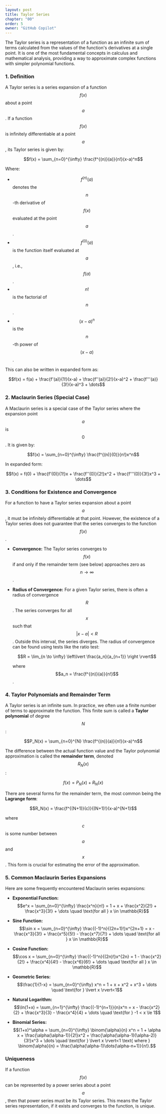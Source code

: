 ```yaml
---
layout: post
title: Taylor Series
chapter: "00"
order: 5
owner: "GitHub Copilot"
---
```


The Taylor series is a representation of a function as an infinite sum of terms calculated from the values of the function's derivatives at a single point. It is one of the most fundamental concepts in calculus and mathematical analysis, providing a way to approximate complex functions with simpler polynomial functions.

### 1. Definition

A Taylor series is a series expansion of a function $$f(x)$$ about a point $$a$$. If a function $$f(x)$$ is infinitely differentiable at a point $$a$$, its Taylor series is given by:

$$f(x) = \sum_{n=0}^{\infty} \frac{f^{(n)}(a)}{n!}(x-a)^n$$

Where:
*   $$f^{(n)}(a)$$ denotes the $$n$$-th derivative of $$f(x)$$ evaluated at the point $$a$$.
*   $$f^{(0)}(a)$$ is the function itself evaluated at $$a$$, i.e., $$f(a)$$.
*   $$n!$$ is the factorial of $$n$$.
*   $$(x-a)^n$$ is the $$n$$-th power of $$(x-a)$$.

This can also be written in expanded form as:

$$f(x) = f(a) + \frac{f'(a)}{1!}(x-a) + \frac{f''(a)}{2!}(x-a)^2 + \frac{f'''(a)}{3!}(x-a)^3 + \dots$$

### 2. Maclaurin Series (Special Case)

A Maclaurin series is a special case of the Taylor series where the expansion point $$a$$ is $$0$$. It is given by:

$$f(x) = \sum_{n=0}^{\infty} \frac{f^{(n)}(0)}{n!}x^n$$

In expanded form:

$$f(x) = f(0) + \frac{f'(0)}{1!}x + \frac{f''(0)}{2!}x^2 + \frac{f'''(0)}{3!}x^3 + \dots$$

### 3. Conditions for Existence and Convergence

For a function to have a Taylor series expansion about a point $$a$$, it must be infinitely differentiable at that point. However, the existence of a Taylor series does not guarantee that the series converges to the function $$f(x)$$.

*   **Convergence:** The Taylor series converges to $$f(x)$$ if and only if the remainder term (see below) approaches zero as $$n \to \infty$$.
*   **Radius of Convergence:** For a given Taylor series, there is often a radius of convergence $$R$$. The series converges for all $$x$$ such that $$\lvert x-a \rvert < R$$. Outside this interval, the series diverges. The radius of convergence can be found using tests like the ratio test:

    $$R = \lim_{n \to \infty} \left\lvert  \frac{a_n}{a_{n+1}} \right \rvert$$
    
    where $$a_n = \frac{f^{(n)}(a)}{n!}$$.

### 4. Taylor Polynomials and Remainder Term

A Taylor series is an infinite sum. In practice, we often use a finite number of terms to approximate the function. This finite sum is called a **Taylor polynomial** of degree $$N$$:

$$P_N(x) = \sum_{n=0}^{N} \frac{f^{(n)}(a)}{n!}(x-a)^n$$

The difference between the actual function value and the Taylor polynomial approximation is called the **remainder term**, denoted $$R_N(x)$$:

$$f(x) = P_N(x) + R_N(x)$$

There are several forms for the remainder term, the most common being the **Lagrange form**:

$$R_N(x) = \frac{f^{(N+1)}(c)}{(N+1)!}(x-a)^{N+1}$$

where $$c$$ is some number between $$a$$ and $$x$$. This form is crucial for estimating the error of the approximation.

### 5. Common Maclaurin Series Expansions

Here are some frequently encountered Maclaurin series expansions:

*   **Exponential Function:**
    $$e^x = \sum_{n=0}^{\infty} \frac{x^n}{n!} = 1 + x + \frac{x^2}{2!} + \frac{x^3}{3!} + \dots \quad \text{for all } x \in \mathbb{R}$$

*   **Sine Function:**
    $$\sin x = \sum_{n=0}^{\infty} \frac{(-1)^n}{(2n+1)!}x^{2n+1} = x - \frac{x^3}{3!} + \frac{x^5}{5!} - \frac{x^7}{7!} + \dots \quad \text{for all } x \in \mathbb{R}$$

*   **Cosine Function:**
    $$\cos x = \sum_{n=0}^{\infty} \frac{(-1)^n}{(2n)!}x^{2n} = 1 - \frac{x^2}{2!} + \frac{x^4}{4!} - \frac{x^6}{6!} + \dots \quad \text{for all } x \in \mathbb{R}$$

*   **Geometric Series:**
    $$\frac{1}{1-x} = \sum_{n=0}^{\infty} x^n = 1 + x + x^2 + x^3 + \dots \quad \text{for } \lvert x \rvert<1$$

*   **Natural Logarithm:**
    $$\ln(1+x) = \sum_{n=1}^{\infty} \frac{(-1)^{n+1}}{n}x^n = x - \frac{x^2}{2} + \frac{x^3}{3} - \frac{x^4}{4} + \dots \quad \text{for } -1 < x \le 1$$

*   **Binomial Series:**
    $$(1+x)^\alpha = \sum_{n=0}^{\infty} \binom{\alpha}{n} x^n = 1 + \alpha x + \frac{\alpha(\alpha-1)}{2!}x^2 + \frac{\alpha(\alpha-1)(\alpha-2)}{3!}x^3 + \dots \quad \text{for } \lvert x \rvert<1 \text{ where } \binom{\alpha}{n} = \frac{\alpha(\alpha-1)\dots(\alpha-n+1)}{n!}.$$


###  Uniqueness

If a function $$f(x)$$ can be represented by a power series about a point $$a$$, then that power series must be its Taylor series. This means the Taylor series representation, if it exists and converges to the function, is unique.
